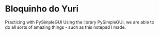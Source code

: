 # Bloquinho do Yuri
Practicing with PySimpleGUI
Using the library PySimpleGUI, we are able to do all sorts of amazing things - such as this notepad I made.
